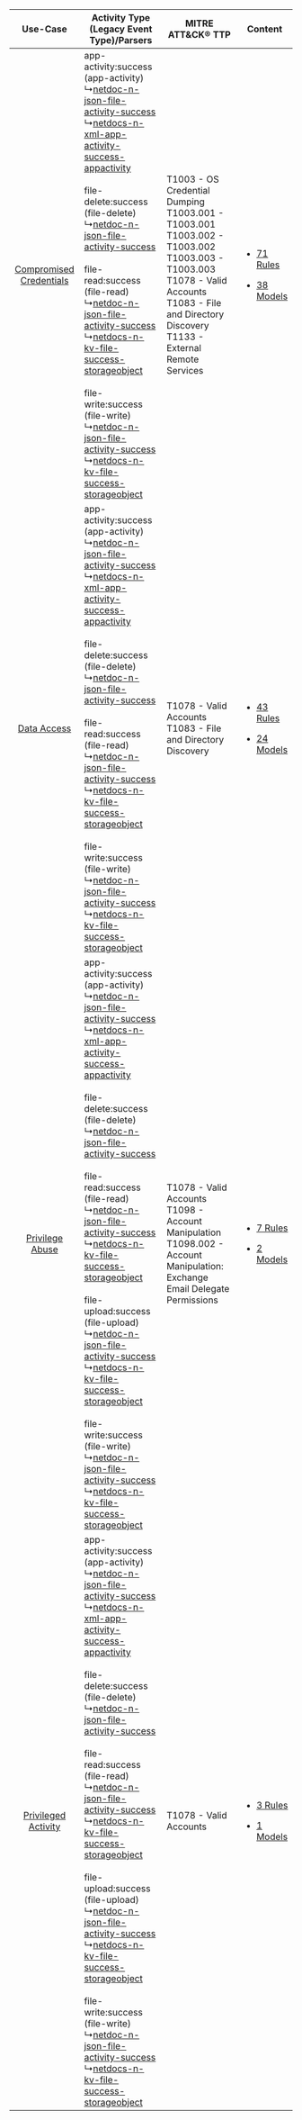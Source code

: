 |    Use-Case    | Activity Type (Legacy Event Type)/Parsers    | MITRE ATT&CK® TTP    | Content    |
|:----:| ---- | ---- | ---- |
| [Compromised Credentials](../../../UseCases/uc_compromised_credentials.md) |  app-activity:success (app-activity)<br> ↳[netdoc-n-json-file-activity-success](Ps/pC_netdocnjsonfileactivitysuccess.md)<br> ↳[netdocs-n-xml-app-activity-success-appactivity](Ps/pC_netdocsnxmlappactivitysuccessappactivity.md)<br><br> file-delete:success (file-delete)<br> ↳[netdoc-n-json-file-activity-success](Ps/pC_netdocnjsonfileactivitysuccess.md)<br><br> file-read:success (file-read)<br> ↳[netdoc-n-json-file-activity-success](Ps/pC_netdocnjsonfileactivitysuccess.md)<br> ↳[netdocs-n-kv-file-success-storageobject](Ps/pC_netdocsnkvfilesuccessstorageobject.md)<br><br> file-write:success (file-write)<br> ↳[netdoc-n-json-file-activity-success](Ps/pC_netdocnjsonfileactivitysuccess.md)<br> ↳[netdocs-n-kv-file-success-storageobject](Ps/pC_netdocsnkvfilesuccessstorageobject.md)<br>    | T1003 - OS Credential Dumping<br>T1003.001 - T1003.001<br>T1003.002 - T1003.002<br>T1003.003 - T1003.003<br>T1078 - Valid Accounts<br>T1083 - File and Directory Discovery<br>T1133 - External Remote Services<br> | [<ul><li>71 Rules</li></ul><ul><li>38 Models</li></ul>](RM/r_m_netdocs_netdocs_Compromised_Credentials.md) |
|    [Data Access](../../../UseCases/uc_data_access.md)    |  app-activity:success (app-activity)<br> ↳[netdoc-n-json-file-activity-success](Ps/pC_netdocnjsonfileactivitysuccess.md)<br> ↳[netdocs-n-xml-app-activity-success-appactivity](Ps/pC_netdocsnxmlappactivitysuccessappactivity.md)<br><br> file-delete:success (file-delete)<br> ↳[netdoc-n-json-file-activity-success](Ps/pC_netdocnjsonfileactivitysuccess.md)<br><br> file-read:success (file-read)<br> ↳[netdoc-n-json-file-activity-success](Ps/pC_netdocnjsonfileactivitysuccess.md)<br> ↳[netdocs-n-kv-file-success-storageobject](Ps/pC_netdocsnkvfilesuccessstorageobject.md)<br><br> file-write:success (file-write)<br> ↳[netdoc-n-json-file-activity-success](Ps/pC_netdocnjsonfileactivitysuccess.md)<br> ↳[netdocs-n-kv-file-success-storageobject](Ps/pC_netdocsnkvfilesuccessstorageobject.md)<br>    | T1078 - Valid Accounts<br>T1083 - File and Directory Discovery<br>    | [<ul><li>43 Rules</li></ul><ul><li>24 Models</li></ul>](RM/r_m_netdocs_netdocs_Data_Access.md)    |
|         [Privilege Abuse](../../../UseCases/uc_privilege_abuse.md)         |  app-activity:success (app-activity)<br> ↳[netdoc-n-json-file-activity-success](Ps/pC_netdocnjsonfileactivitysuccess.md)<br> ↳[netdocs-n-xml-app-activity-success-appactivity](Ps/pC_netdocsnxmlappactivitysuccessappactivity.md)<br><br> file-delete:success (file-delete)<br> ↳[netdoc-n-json-file-activity-success](Ps/pC_netdocnjsonfileactivitysuccess.md)<br><br> file-read:success (file-read)<br> ↳[netdoc-n-json-file-activity-success](Ps/pC_netdocnjsonfileactivitysuccess.md)<br> ↳[netdocs-n-kv-file-success-storageobject](Ps/pC_netdocsnkvfilesuccessstorageobject.md)<br><br> file-upload:success (file-upload)<br> ↳[netdoc-n-json-file-activity-success](Ps/pC_netdocnjsonfileactivitysuccess.md)<br> ↳[netdocs-n-kv-file-success-storageobject](Ps/pC_netdocsnkvfilesuccessstorageobject.md)<br><br> file-write:success (file-write)<br> ↳[netdoc-n-json-file-activity-success](Ps/pC_netdocnjsonfileactivitysuccess.md)<br> ↳[netdocs-n-kv-file-success-storageobject](Ps/pC_netdocsnkvfilesuccessstorageobject.md)<br> | T1078 - Valid Accounts<br>T1098 - Account Manipulation<br>T1098.002 - Account Manipulation: Exchange Email Delegate Permissions<br>    | [<ul><li>7 Rules</li></ul><ul><li>2 Models</li></ul>](RM/r_m_netdocs_netdocs_Privilege_Abuse.md)    |
|     [Privileged Activity](../../../UseCases/uc_privileged_activity.md)     |  app-activity:success (app-activity)<br> ↳[netdoc-n-json-file-activity-success](Ps/pC_netdocnjsonfileactivitysuccess.md)<br> ↳[netdocs-n-xml-app-activity-success-appactivity](Ps/pC_netdocsnxmlappactivitysuccessappactivity.md)<br><br> file-delete:success (file-delete)<br> ↳[netdoc-n-json-file-activity-success](Ps/pC_netdocnjsonfileactivitysuccess.md)<br><br> file-read:success (file-read)<br> ↳[netdoc-n-json-file-activity-success](Ps/pC_netdocnjsonfileactivitysuccess.md)<br> ↳[netdocs-n-kv-file-success-storageobject](Ps/pC_netdocsnkvfilesuccessstorageobject.md)<br><br> file-upload:success (file-upload)<br> ↳[netdoc-n-json-file-activity-success](Ps/pC_netdocnjsonfileactivitysuccess.md)<br> ↳[netdocs-n-kv-file-success-storageobject](Ps/pC_netdocsnkvfilesuccessstorageobject.md)<br><br> file-write:success (file-write)<br> ↳[netdoc-n-json-file-activity-success](Ps/pC_netdocnjsonfileactivitysuccess.md)<br> ↳[netdocs-n-kv-file-success-storageobject](Ps/pC_netdocsnkvfilesuccessstorageobject.md)<br> | T1078 - Valid Accounts<br>    | [<ul><li>3 Rules</li></ul><ul><li>1 Models</li></ul>](RM/r_m_netdocs_netdocs_Privileged_Activity.md)       |